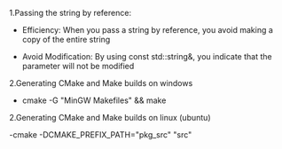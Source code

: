 1.Passing the string by reference:

- Efficiency: When you pass a string by reference, you avoid making a copy of the entire string

- Avoid Modification: By using const std::string&, you indicate that the parameter will not be modified
 
 2.Generating CMake and Make builds on windows

- cmake -G "MinGW Makefiles" <src> && make

 2.Generating CMake and Make builds on linux (ubuntu)
 
 -cmake -DCMAKE_PREFIX_PATH="pkg_src" "src"